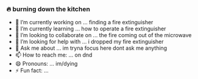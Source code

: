 ### 🔥 burning down the kitchen

- 🔭 I’m currently working on ... finding a fire extinguisher
- 🌱 I’m currently learning ... how to operate a fire extinguisher
- 👯 I’m looking to collaborate on ... the fire coming out of the microwave
- 🤔 I’m looking for help with ... i dropped my fire extinguisher
- 💬 Ask me about ... im tryna focus here dont ask me anything
- 📫 How to reach me: ... on dnd
- 😄 Pronouns: ... im/dying
- ⚡ Fun fact: ... 

<!--
**SebastianPoncin/sebastianponcin** is a ✨ _special_ ✨ repository because its `README.md` (this file) appears on your GitHub profile.

Here are some ideas to get you started:

- 🔭 I’m currently working on ...
- 🌱 I’m currently learning ...
- 👯 I’m looking to collaborate on ...
- 🤔 I’m looking for help with ...
- 💬 Ask me about ...
- 📫 How to reach me: ...
- 😄 Pronouns: ...
- ⚡ Fun fact: ...
-->
